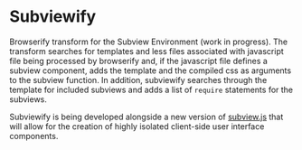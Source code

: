 Subviewify
==========

Browserify transform for the Subview Environment (work in progress).  The transform searches for templates and less files associated with javascript file being processed by browserify and, if the javascript file defines a subview component, adds the template and the compiled css as arguments to the subview function. In addition, subviewify searches through the template for included subviews and adds a list of `require` statements for the subviews.

Subviewify is being developed alongside a new version of [subview.js](http://subviewjs.com) that will allow for the creation of highly isolated client-side user interface components.
